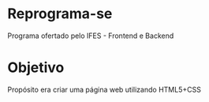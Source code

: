# Reprograma-se
Programa ofertado pelo IFES - Frontend e Backend
# Objetivo
Propósito era criar uma página web utilizando HTML5+CSS
